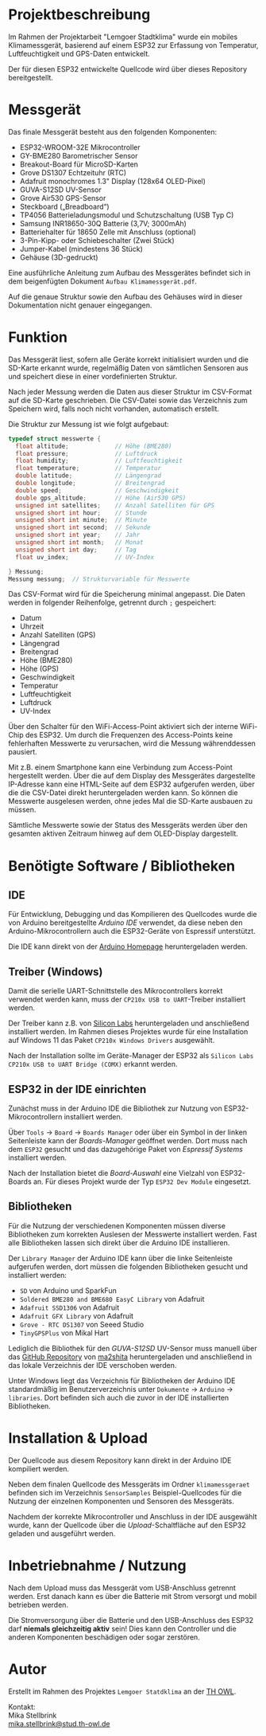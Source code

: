 # Projektbeschreibung
Im Rahmen der Projektarbeit "Lemgoer Stadtklima" wurde ein mobiles Klimamessgerät, basierend auf einem ESP32 zur
Erfassung von Temperatur, Luftfeuchtigkeit und GPS-Daten entwickelt.

Der für diesen ESP32 entwickelte Quellcode wird über dieses Repository bereitgestellt.

# Messgerät
Das finale Messgerät besteht aus den folgenden Komponenten:
- ESP32-WROOM-32E Mikrocontroller
- GY-BME280 Barometrischer Sensor 
- Breakout-Board für MicroSD-Karten 
- Grove DS1307 Echtzeituhr (RTC) 
- Adafruit monochromes 1.3" Display (128x64 OLED-Pixel) 
- GUVA-S12SD UV-Sensor 
- Grove Air530 GPS-Sensor 
- Steckboard („Breadboard“)
- TP4056 Batterieladungsmodul und Schutzschaltung (USB Typ C) 
- Samsung INR18650-30Q Batterie (3,7V; 3000mAh) 
- Batteriehalter für 18650 Zelle mit Anschluss (optional) 
- 3-Pin-Kipp- oder Schiebeschalter (Zwei Stück) 
- Jumper-Kabel (mindestens 36 Stück) 
- Gehäuse (3D-gedruckt)

Eine ausführliche Anleitung zum Aufbau des Messgerätes befindet sich in dem beigenfügten Dokument `Aufbau Klimamessgerät.pdf`.

Auf die genaue Struktur sowie den Aufbau des Gehäuses wird in dieser Dokumentation nicht genauer eingegangen.

# Funktion
Das Messgerät liest, sofern alle Geräte korrekt initialisiert wurden und die SD-Karte erkannt wurde, regelmäßig Daten von sämtlichen Sensoren aus und speichert diese in einer vordefinierten Struktur.

Nach jeder Messung werden die Daten aus dieser Struktur im CSV-Format auf die SD-Karte geschrieben. Die CSV-Datei sowie das Verzeichnis zum Speichern wird, falls noch nicht vorhanden, automatisch erstellt.

Die Struktur zur Messung ist wie folgt aufgebaut:
```c
typedef struct messwerte {
  float altitude;             // Höhe (BME280)
  float pressure;             // Luftdruck
  float humidity;             // Luftfeuchtigkeit
  float temperature;          // Temperatur
  double latitude;            // Längengrad
  double longitude;           // Breitengrad
  double speed;               // Geschwindigkeit
  double gps_altitude;        // Höhe (Air530 GPS)
  unsigned int satellites;    // Anzahl Satelliten für GPS
  unsigned short int hour;    // Stunde
  unsigned short int minute;  // Minute
  unsigned short int second;  // Sekunde
  unsigned short int year;    // Jahr
  unsigned short int month;   // Monat
  unsigned short int day;     // Tag
  float uv_index;             // UV-Index

} Messung;
Messung messung;  // Strukturvariable für Messwerte
```
Das CSV-Format wird für die Speicherung minimal angepasst. Die Daten werden in folgender Reihenfolge, getrennt durch `;` gespeichert:
- Datum
- Uhrzeit
- Anzahl Satelliten (GPS)
- Längengrad
- Breitengrad
- Höhe (BME280)
- Höhe (GPS)
- Geschwindigkeit
- Temperatur
- Luftfeuchtigkeit
- Luftdruck
- UV-Index 

Über den Schalter für den WiFi-Access-Point aktiviert sich der interne WiFi-Chip des ESP32. Um durch die Frequenzen des Access-Points keine fehlerhaften Messwerte zu verursachen, wird die Messung währenddessen pausiert.

Mit z.B. einem Smartphone kann eine Verbindung zum Access-Point hergestellt werden. Über die auf dem Display des Messgerätes dargestellte IP-Adresse kann eine HTML-Seite auf dem ESP32 aufgerufen werden, über die die CSV-Datei direkt heruntergeladen werden kann. So können die Messwerte ausgelesen werden, ohne jedes Mal die SD-Karte ausbauen zu müssen.

Sämtliche Messwerte sowie der Status des Messgeräts werden über den gesamten aktiven Zeitraum hinweg auf dem OLED-Display dargestellt.

# Benötigte Software / Bibliotheken
## IDE
Für Entwicklung, Debugging und das Kompilieren des Quellcodes wurde die von Arduino bereitgestellte *Arduino IDE* verwendet, da diese neben den Arduino-Mikrocontrollern auch die ESP32-Geräte von Espressif unterstützt.

Die IDE kann direkt von der [Arduino Homepage](https://www.arduino.cc/en/software/) heruntergeladen werden.

## Treiber (Windows)
Damit die serielle UART-Schnittstelle des Mikrocontrollers korrekt verwendet werden kann, muss der `CP210x USB to UART`-Treiber installiert werden. 

Der Treiber kann z.B. von [Silicon Labs](https://www.silabs.com/developer-tools/usb-to-uart-bridge-vcp-drivers?tab=downloads) heruntergeladen und anschließend installiert werden. Im Rahmen dieses Projektes wurde für eine Installation auf Windows 11 das Paket `CP210x Windows Drivers` ausgewählt.

Nach der Installation sollte im Geräte-Manager der ESP32 als `Silicon Labs CP210x USB to UART Bridge (COMX)` erkannt werden.

## ESP32 in der IDE einrichten
Zunächst muss in der Arduino IDE die Bibliothek zur Nutzung von ESP32-Mikrocontrollern installiert werden.

Über `Tools` → `Board` → `Boards Manager` oder über ein Symbol in der linken Seitenleiste kann der *Boards-Manager* geöffnet werden. Dort muss nach dem `ESP32` gesucht und das dazugehörige Paket von *Espressif Systems* installiert werden.

Nach der Installation bietet die *Board-Auswahl* eine Vielzahl von ESP32-Boards an. Für dieses Projekt wurde der Typ `ESP32 Dev Module` eingesetzt.

## Bibliotheken
Für die Nutzung der verschiedenen Komponenten müssen diverse Bibliotheken zum korrekten Auslesen der Messwerte installiert werden. Fast alle Bibliotheken lassen sich direkt über die Arduino IDE installieren.

Der `Library Manager` der Arduino IDE kann über die linke Seitenleiste aufgerufen werden, dort müssen die folgenden Bibliotheken gesucht und installiert werden:
- `SD` von Arduino und SparkFun
- `Soldered BME280 and BME680 EasyC Library` von Adafruit
- `Adafruit SSD1306` von Adafruit
- `Adafruit GFX Library` von Adafruit
- `Grove - RTC DS1307` von Seeed Studio
- `TinyGPSPlus` von Mikal Hart

Lediglich die Bibliothek für den *GUVA-S12SD* UV-Sensor muss manuell über das [GitHub Repository](https://github.com/ma2shita/GUVA-S12SD) von [ma2shita](https://github.com/ma2shita) heruntergeladen und anschließend in das lokale Verzeichnis der IDE verschoben werden.

Unter Windows liegt das Verzeichnis für Bibliotheken der Arduino IDE standardmäßig im Benutzerverzeichnis unter `Dokumente` → `Arduino` → `libraries`. Dort befinden sich auch die zuvor in der IDE installierten Bibliotheken.

# Installation & Upload
Der Quellcode aus diesem Repository kann direkt in der Arduino IDE kompiliert werden.

Neben dem finalen Quellcode des Messgeräts im Ordner `klimamessgeraet` befinden sich im Verzeichnis `SensorSamples` Beispiel-Quellcodes für die Nutzung der einzelnen Komponenten und Sensoren des Messgeräts.

Nachdem der korrekte Mikrocontroller und Anschluss in der IDE ausgewählt wurde, kann der Quellcode über die *Upload*-Schaltfläche auf den ESP32 geladen und ausgeführt werden.

# Inbetriebnahme / Nutzung
Nach dem Upload muss das Messgerät vom USB-Anschluss getrennt werden. Erst danach kann es über die Batterie mit Strom versorgt und mobil betrieben werden.

Die Stromversorgung über die Batterie und den USB-Anschluss des ESP32 darf **niemals gleichzeitig aktiv** sein! Dies kann den Controller und die anderen Komponenten beschädigen oder sogar zerstören.

# Autor
Erstellt im Rahmen des Projektes `Lemgoer Statdklima` an der [TH OWL](https://www.th-owl.de/).

Kontakt:\
Mika Stellbrink\
mika.stellbrink@stud.th-owl.de